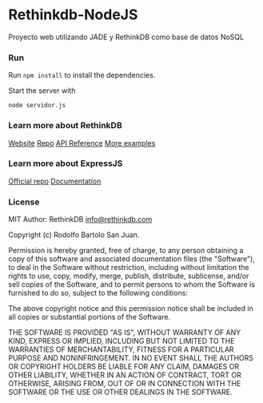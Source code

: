 # Rethinkdb-NodeJS
Proyecto web utilizando JADE y RethinkDB como base de datos NoSQL

### Run ###

Run `npm install` to install the dependencies.

Start the server with
```
node servidor.js
```

### Learn more about RethinkDB ###
[Website](http://rethinkdb.com/)
[Repo](https://github.com/rethinkdb/rethinkdb/)
[API Reference](http://rethinkdb.com/api/javascript/)
[More examples](http://rethinkdb.com/docs/examples/)



### Learn more about ExpressJS ###
[Official repo](https://github.com/visionmedia/express)
[Documentation](http://expressjs.com/)




### License ###
MIT
Author: RethinkDB <info@rethinkdb.com>

Copyright (c) Rodolfo Bartolo San Juan.

Permission is hereby granted, free of charge, to any person obtaining a copy of this
software and associated documentation files (the "Software"), to deal in the Software
without restriction, including without limitation the rights to use, copy, modify, merge,
publish, distribute, sublicense, and/or sell copies of the Software, and to permit
persons to whom the Software is furnished to do so, subject to the following conditions:

The above copyright notice and this permission notice shall be included in all copies or
substantial portions of the Software.

THE SOFTWARE IS PROVIDED "AS IS", WITHOUT WARRANTY OF ANY KIND, EXPRESS OR IMPLIED,
INCLUDING BUT NOT LIMITED TO THE WARRANTIES OF MERCHANTABILITY, FITNESS FOR A PARTICULAR
PURPOSE AND NONINFRINGEMENT. IN NO EVENT SHALL THE AUTHORS OR COPYRIGHT HOLDERS BE LIABLE
FOR ANY CLAIM, DAMAGES OR OTHER LIABILITY, WHETHER IN AN ACTION OF CONTRACT, TORT OR
OTHERWISE, ARISING FROM, OUT OF OR IN CONNECTION WITH THE SOFTWARE OR THE USE OR OTHER
DEALINGS IN THE SOFTWARE.
